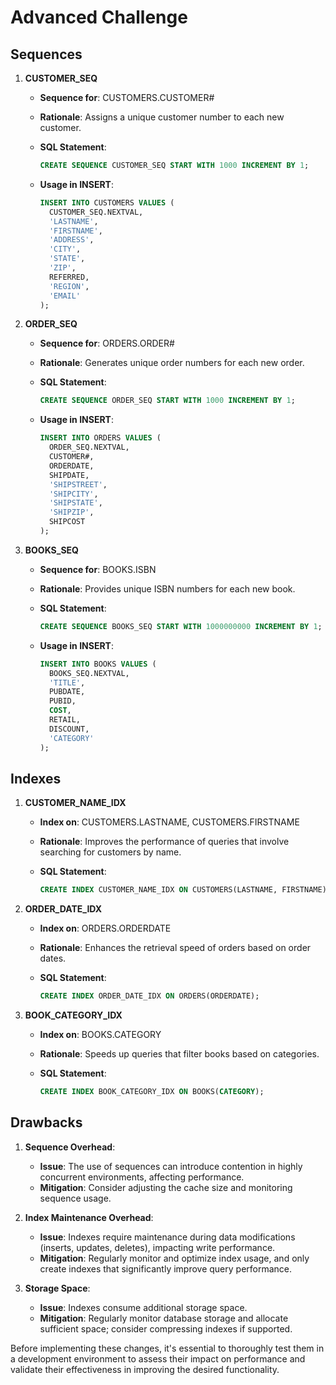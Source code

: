 # Advanced Challenge

## Sequences

1. **CUSTOMER_SEQ**
   - **Sequence for**: CUSTOMERS.CUSTOMER#
   - **Rationale**: Assigns a unique customer number to each new customer.
   - **SQL Statement**:

     ```sql
     CREATE SEQUENCE CUSTOMER_SEQ START WITH 1000 INCREMENT BY 1;
     ```

   - **Usage in INSERT**:

     ```sql
     INSERT INTO CUSTOMERS VALUES (
       CUSTOMER_SEQ.NEXTVAL,
       'LASTNAME',
       'FIRSTNAME',
       'ADDRESS',
       'CITY',
       'STATE',
       'ZIP',
       REFERRED,
       'REGION',
       'EMAIL'
     );
     ```

2. **ORDER_SEQ**
   - **Sequence for**: ORDERS.ORDER#
   - **Rationale**: Generates unique order numbers for each new order.
   - **SQL Statement**:

     ```sql
     CREATE SEQUENCE ORDER_SEQ START WITH 1000 INCREMENT BY 1;
     ```

   - **Usage in INSERT**:

     ```sql
     INSERT INTO ORDERS VALUES (
       ORDER_SEQ.NEXTVAL,
       CUSTOMER#,
       ORDERDATE,
       SHIPDATE,
       'SHIPSTREET',
       'SHIPCITY',
       'SHIPSTATE',
       'SHIPZIP',
       SHIPCOST
     );
     ```

3. **BOOKS_SEQ**
   - **Sequence for**: BOOKS.ISBN
   - **Rationale**: Provides unique ISBN numbers for each new book.
   - **SQL Statement**:

     ```sql
     CREATE SEQUENCE BOOKS_SEQ START WITH 1000000000 INCREMENT BY 1;
     ```

   - **Usage in INSERT**:

     ```sql
     INSERT INTO BOOKS VALUES (
       BOOKS_SEQ.NEXTVAL,
       'TITLE',
       PUBDATE,
       PUBID,
       COST,
       RETAIL,
       DISCOUNT,
       'CATEGORY'
     );
     ```

## Indexes

1. **CUSTOMER_NAME_IDX**
   - **Index on**: CUSTOMERS.LASTNAME, CUSTOMERS.FIRSTNAME
   - **Rationale**: Improves the performance of queries that involve searching for customers by name.
   - **SQL Statement**:

     ```sql
     CREATE INDEX CUSTOMER_NAME_IDX ON CUSTOMERS(LASTNAME, FIRSTNAME);
     ```

2. **ORDER_DATE_IDX**
   - **Index on**: ORDERS.ORDERDATE
   - **Rationale**: Enhances the retrieval speed of orders based on order dates.
   - **SQL Statement**:

     ```sql
     CREATE INDEX ORDER_DATE_IDX ON ORDERS(ORDERDATE);
     ```

3. **BOOK_CATEGORY_IDX**
   - **Index on**: BOOKS.CATEGORY
   - **Rationale**: Speeds up queries that filter books based on categories.
   - **SQL Statement**:

     ```sql
     CREATE INDEX BOOK_CATEGORY_IDX ON BOOKS(CATEGORY);
     ```

## Drawbacks

1. **Sequence Overhead**:
   - **Issue**: The use of sequences can introduce contention in highly concurrent environments, affecting performance.
   - **Mitigation**: Consider adjusting the cache size and monitoring sequence usage.

2. **Index Maintenance Overhead**:
   - **Issue**: Indexes require maintenance during data modifications (inserts, updates, deletes), impacting write performance.
   - **Mitigation**: Regularly monitor and optimize index usage, and only create indexes that significantly improve query performance.

3. **Storage Space**:
   - **Issue**: Indexes consume additional storage space.
   - **Mitigation**: Regularly monitor database storage and allocate sufficient space; consider compressing indexes if supported.

Before implementing these changes, it's essential to thoroughly test them in a development environment to assess their impact on performance and validate their effectiveness in improving the desired functionality.

